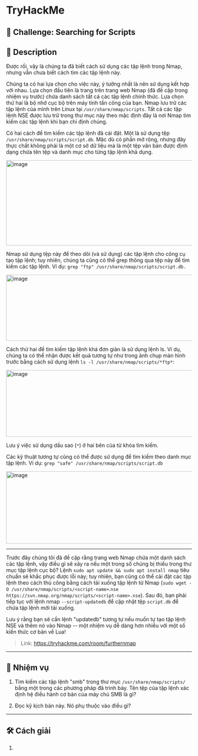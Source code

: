 
# TryHackMe

## 🧩 Challenge: Searching for Scripts

## 📝 Description
Được rồi, vậy là chúng ta đã biết cách sử dụng các tập lệnh trong Nmap, nhưng vẫn chưa biết cách tìm các tập lệnh này.

Chúng ta có hai lựa chọn cho việc này, ý tưởng nhất là nên sử dụng kết hợp với nhau. Lựa chọn đầu tiên là trang trên trang web Nmap (đã đề cập trong nhiệm vụ trước) chứa danh sách tất cả các tập lệnh chính thức. Lựa chọn thứ hai là bộ nhớ cục bộ trên máy tính tấn công của bạn. Nmap lưu trữ các tập lệnh của mình trên Linux tại `/usr/share/nmap/scripts`. Tất cả các tập lệnh NSE được lưu trữ trong thư mục này theo mặc định đây là nơi Nmap tìm kiếm các tập lệnh khi bạn chỉ định chúng.

Có hai cách để tìm kiếm các tập lệnh đã cài đặt. Một là sử dụng tệp `/usr/share/nmap/scripts/script.db`. Mặc dù có phần mở rộng, nhưng đây thực chất không phải là một cơ sở dữ liệu mà là một tệp văn bản được định dạng chứa tên tệp và danh mục cho từng tập lệnh khả dụng.

<img width="729" height="231" alt="image" src="https://github.com/user-attachments/assets/05357183-5bbe-4a0c-b7fb-04da513d029f" />



Nmap sử dụng tệp này để theo dõi (và sử dụng) các tập lệnh cho công cụ tạo tập lệnh; tuy nhiên, chúng ta cũng có thể grep thông qua tệp này để tìm kiếm các tập lệnh. Ví dụ: `grep "ftp" /usr/share/nmap/scripts/script.db.`

<img width="928" height="179" alt="image" src="https://github.com/user-attachments/assets/1a8a84f8-fd6b-43b5-a875-e6b1f65e99f7" />


Cách thứ hai để tìm kiếm tập lệnh khá đơn giản là sử dụng lệnh ls. Ví dụ, chúng ta có thể nhận được kết quả tương tự như trong ảnh chụp màn hình trước bằng cách sử dụng lệnh `ls -l /usr/share/nmap/scripts/*ftp*`:

<img width="728" height="181" alt="image" src="https://github.com/user-attachments/assets/3106cf9d-6992-4879-8ed5-10b1b8c01e91" />

Lưu ý việc sử dụng dấu sao (`*`) ở hai bên của từ khóa tìm kiếm.

Các kỹ thuật tương tự cũng có thể được sử dụng để tìm kiếm theo danh mục tập lệnh. Ví dụ:
`grep "safe" /usr/share/nmap/scripts/script.db`


<img width="766" height="196" alt="image" src="https://github.com/user-attachments/assets/8d59e07e-4fd5-43c7-9d7f-586209fbb315" />

---
Trước đây chúng tôi đã đề cập rằng trang web Nmap chứa một danh sách các tập lệnh, vậy điều gì sẽ xảy ra nếu một trong số chúng bị thiếu trong thư mục tập lệnh cục bộ? Lệnh `sudo apt update && sudo apt install nmap` tiêu chuẩn sẽ khắc phục được lỗi này; tuy nhiên, bạn cũng có thể cài đặt các tập lệnh theo cách thủ công bằng cách tải xuống tập lệnh từ Nmap (`sudo wget -O /usr/share/nmap/scripts/<script-name>`.`nse https://svn.nmap.org/nmap/scripts/<script-name>.nse`). Sau đó, bạn phải tiếp tục với lệnh nmap `--script-updatedb` để cập nhật tệp `script.db` để chứa tập lệnh mới tải xuống.

Lưu ý rằng bạn sẽ cần lệnh "updatedb" tương tự nếu muốn tự tạo tập lệnh NSE và thêm nó vào Nmap -- một nhiệm vụ dễ dàng hơn nhiều với một số kiến thức cơ bản về Lua!


> Link: https://tryhackme.com/room/furthernmap

---

## 🧠 Nhiệm vụ
1. Tìm kiếm các tập lệnh "smb" trong thư mục `/usr/share/nmap/scripts/` bằng một trong các phương pháp đã trình bày.
Tên tệp của tập lệnh xác định hệ điều hành cơ bản của máy chủ SMB là gì?

2. Đọc kỹ kịch bản này. Nó phụ thuộc vào điều gì?
---


## 🛠️ Cách giải

1. 
